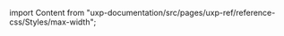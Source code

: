 
import Content from "uxp-documentation/src/pages/uxp-ref/reference-css/Styles/max-width";

<Content query="product=xd"/>
